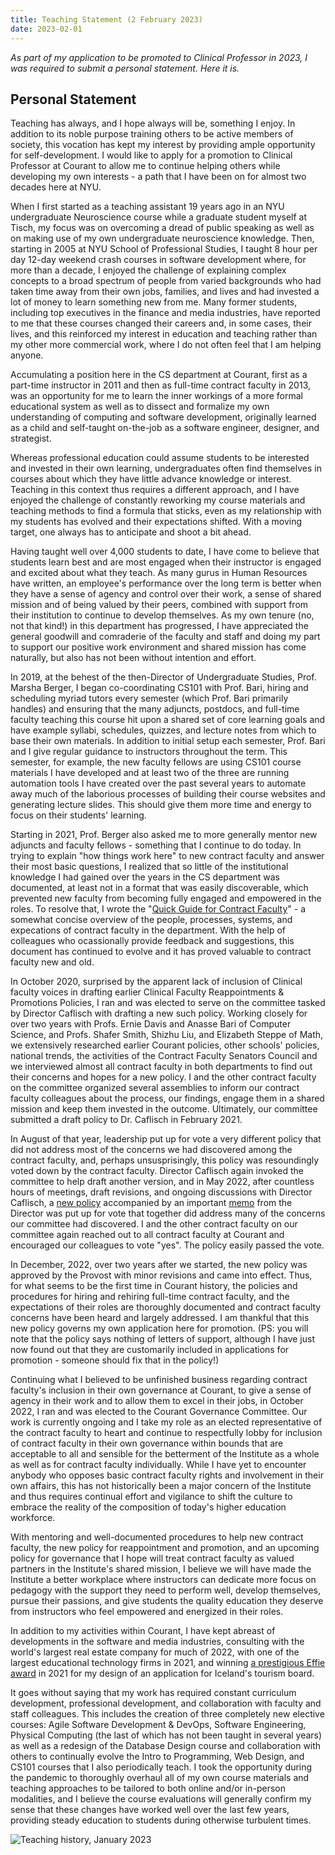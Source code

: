 ```yaml
---
title: Teaching Statement (2 February 2023)
date: 2023-02-01
---
```


_As part of my application to be promoted to Clinical Professor in 2023, I was required to submit a personal statement. Here it is._

## Personal Statement

Teaching has always, and I hope always will be, something I enjoy. In addition to its noble purpose training others to be active members of society, this vocation has kept my interest by providing ample opportunity for self-development. I would like to apply for a promotion to Clinical Professor at Courant to allow me to continue helping others while developing my own interests - a path that I have been on for almost two decades here at NYU.

When I first started as a teaching assistant 19 years ago in an NYU undergraduate Neuroscience course while a graduate student myself at Tisch, my focus was on overcoming a dread of public speaking as well as on making use of my own undergraduate neuroscience knowledge. Then, starting in 2005 at NYU School of Professional Studies, I taught 8 hour per day 12-day weekend crash courses in software development where, for more than a decade, I enjoyed the challenge of explaining complex concepts to a broad spectrum of people from varied backgrounds who had taken time away from their own jobs, families, and lives and had invested a lot of money to learn something new from me. Many former students, including top executives in the finance and media industries, have reported to me that these courses changed their careers and, in some cases, their lives, and this reinforced my interest in education and teaching rather than my other more commercial work, where I do not often feel that I am helping anyone.

Accumulating a position here in the CS department at Courant, first as a part-time instructor in 2011 and then as full-time contract faculty in 2013, was an opportunity for me to learn the inner workings of a more formal educational system as well as to dissect and formalize my own understanding of computing and software development, originally learned as a child and self-taught on-the-job as a software engineer, designer, and strategist.

Whereas professional education could assume students to be interested and invested in their own learning, undergraduates often find themselves in courses about which they have little advance knowledge or interest. Teaching in this context thus requires a different approach, and I have enjoyed the challenge of constantly reworking my course materials and teaching methods to find a formula that sticks, even as my relationship with my students has evolved and their expectations shifted. With a moving target, one always has to anticipate and shoot a bit ahead.

Having taught well over 4,000 students to date, I have come to believe that students learn best and are most engaged when their instructor is engaged and excited about what they teach. As many gurus in Human Resources have written, an employee's performance over the long term is better when they have a sense of agency and control over their work, a sense of shared mission and of being valued by their peers, combined with support from their institution to continue to develop themselves. As my own tenure (no, not that kind!) in this department has progressed, I have appreciated the general goodwill and comraderie of the faculty and staff and doing my part to support our positive work environment and shared mission has come naturally, but also has not been without intention and effort.

In 2019, at the behest of the then-Director of Undergraduate Studies, Prof. Marsha Berger, I began co-coordinating CS101 with Prof. Bari, hiring and scheduling myriad tutors every semester (which Prof. Bari primarily handles) and ensuring that the many adjuncts, postdocs, and full-time faculty teaching this course hit upon a shared set of core learning goals and have example syllabi, schedules, quizzes, and lecture notes from which to base their own materials. In addition to initial setup each semester, Prof. Bari and I give regular guidance to instructors throughout the term. This semester, for example, the new faculty fellows are using CS101 course materials I have developed and at least two of the three are running automation tools I have created over the past several years to automate away much of the laborious processes of building their course websites and generating lecture slides. This should give them more time and energy to focus on their students' learning.

Starting in 2021, Prof. Berger also asked me to more generally mentor new adjuncts and faculty fellows - something that I continue to do today. In trying to explain "how things work here" to new contract faculty and answer their most basic questions, I realized that so little of the institutional knowledge I had gained over the years in the CS department was documented, at least not in a format that was easily discoverable, which prevented new faculty from becoming fully engaged and empowered in the roles. To resolve that, I wrote the "[Quick Guide for Contract Faculty](https://docs.google.com/document/d/1Ydm6bPbqceop99PxmKBPRtqHzbfnU9-zrdvrF4t3B1g/edit?usp=sharing)" - a somewhat concise overview of the people, processes, systems, and expecations of contract faculty in the department. With the help of colleagues who ocassionally provide feedback and suggestions, this document has continued to evolve and it has proved valuable to contract faculty new and old.

In October 2020, surprised by the apparent lack of inclusion of Clinical faculty voices in drafting earlier Clinical Faculty Reappointments & Promotions Policies, I ran and was elected to serve on the committee tasked by Director Caflisch with drafting a new such policy. Working closely for over two years with Profs. Ernie Davis and Anasse Bari of Computer Science, and Profs. Shafer Smith, Shizhu Liu, and Elizabeth Steppe of Math, we extensively researched earlier Courant policies, other schools' policies, national trends, the activities of the Contract Faculty Senators Council and we interviewed almost all contract faculty in both departments to find out their concerns and hopes for a new policy. I and the other contract faculty on the committee organized several assemblies to inform our contract faculty colleagues about the process, our findings, engage them in a shared mission and keep them invested in the outcome. Ultimately, our committee submitted a draft policy to Dr. Caflisch in February 2021.

In August of that year, leadership put up for vote a very different policy that did not address most of the concerns we had discovered among the contract faculty, and, perhaps unsusprisingly, this policy was resoundingly voted down by the contract faculty. Director Caflisch again invoked the committee to help draft another version, and in May 2022, after countless hours of meetings, draft revisions, and ongoing discussions with Director Caflisch, a [new policy](https://cims.nyu.edu/media/cims/filer_public/f9/0a/f90aba15-ebbb-4392-b99c-d95d45b66c29/courant_contract_faculty_policy_12_20_2022.pdf) accompanied by an important [memo](https://drive.google.com/file/d/1fCiw8dsAZ_BCVht5Xz2xs1NY2R8g8hI3/view?usp=sharing) from the Director was put up for vote that together did address many of the concerns our committee had discovered. I and the other contract faculty on our committee again reached out to all contract faculty at Courant and encouraged our colleagues to vote "yes". The policy easily passed the vote.

In December, 2022, over two years after we started, the new policy was approved by the Provost with minor revisions and came into effect. Thus, for what seems to be the first time in Courant history, the policies and procedures for hiring and rehiring full-time contract faculty, and the expectations of their roles are thoroughly documented and contract faculty concerns have been heard and largely addressed. I am thankful that this new policy governs my own application here for promotion. (PS: you will note that the policy says nothing of letters of support, although I have just now found out that they are customarily included in applications for promotion - someone should fix that in the policy!)

Continuing what I believed to be unfinished business regarding contract faculty's inclusion in their own governance at Courant, to give a sense of agency in their work and to allow them to excel in their jobs, in October 2022, I ran and was elected to the Courant Governance Committee. Our work is currently ongoing and I take my role as an elected representative of the contract faculty to heart and continue to respectfully lobby for inclusion of contract faculty in their own governance within bounds that are acceptable to all and sensible for the betterment of the Institute as a whole as well as for contract faculty individually. While I have yet to encounter anybody who opposes basic contract faculty rights and involvement in their own affairs, this has not historically been a major concern of the Institute and thus requires continual effort and vigilance to shift the culture to embrace the reality of the composition of today's higher education workforce.

With mentoring and well-documented procedures to help new contract faculty, the new policy for reappointment and promotion, and an upcoming policy for governance that I hope will treat contract faculty as valued partners in the Institute's shared mission, I believe we will have made the Institute a better workplace where instructors can dedicate more focus on pedagogy with the support they need to perform well, develop themselves, pursue their passions, and give students the quality education they deserve from instructors who feel empowered and energized in their roles.

In addition to my activities within Courant, I have kept abreast of developments in the software and media industries, consulting with the world's largest real estate company for much of 2022, with one of the largest educational technology firms in 2021, and winning [a prestigious Effie award](https://www.effie.org/case_database/case/US_2021_E-6247-050) in 2021 for my design of an application for Iceland's tourism board.

It goes without saying that my work has required constant curriculum development, professional development, and collaboration with faculty and staff colleagues. This includes the creation of three completely new elective courses: Agile Software Development & DevOps, Software Engineering, Physical Computing (the last of which has not been taught in several years) as well as a redesign of the Database Design course and collaboration with others to continually evolve the Intro to Programming, Web Design, and CS101 courses that I also periodically teach. I took the opportunity during the pandemic to thoroughly overhaul all of my own course materials and teaching approaches to be tailored to both online and/or in-person modalities, and I believe the course evaluations will generally confirm my sense that these changes have worked well over the last few years, providing steady education to students during otherwise turbulent times.

![Teaching history, January 2023](../assets/teaching_history_january2023.png)
